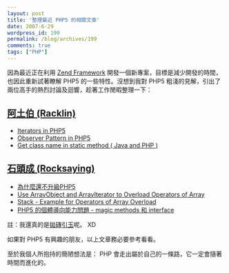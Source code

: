 ```yaml
---
layout: post
title: '整理最近 PHP5 的相關文章'
date: 2007-6-29
wordpress_id: 199
permalink: /blog/archives/199
comments: true
tags: ["PHP"]
---
```


因為最近正在利用 [Zend Framework](http://framework.zend.com) 開發一個新專案，目標是減少開發的時間，也因此重新試著瞭解 PHP5 的一些特性。沒想到我對 PHP5 粗淺的見解，引出了兩位高手的熱烈討論及迴響，趁著工作閒暇整理一下：

<!--more-->

## [阿土伯 (Racklin)](http://racklin.blogspot.com/)

* [Iterators in PHP5](http://racklin.blogspot.com/2007/06/iterators-in-php5.html)
* [Observer Pattern in PHP5](http://racklin.blogspot.com/2007/06/observer-pattern-in-php5.html)
* [Get class name in static method ( Java and PHP )](http://racklin.blogspot.com/search/label/PHP)


## [石頭成 (Rocksaying)](http://blog.roodo.com/rocksaying/) 

* [為什麼還不升級PHP5](http://blog.roodo.com/rocksaying/archives/3526951.html)
* [Use ArrayObject and ArrayIterator to Overload Operators of Array](http://blog.roodo.com/rocksaying/archives/3532653.html)
* [Stack - Example for Operators of Array Overload](http://blog.roodo.com/rocksaying/archives/3542135.html)
* [PHP5 的個體導向能力問題 - magic methods 和 interface](http://blog.roodo.com/rocksaying/archives/3547207.html)


註：我還真的是[拋磚引玉](http://www.jaceju.net/blog/archives/197&cpage=1#comment-887)呢。 XD 

如果對 PHP5 有興趣的朋友，以上文章務必要參考看看。

至於我個人所抱持的簡陋想法是： PHP 會走出屬於自己的一條路，它一定會隨著時間而進化的。 
